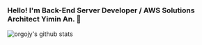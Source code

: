 ### Hello! I'm Back-End Server Developer / AWS Solutions Architect Yimin An. :wave:

![orgojy's github stats](https://github-readme-stats.vercel.app/api?username=orgojy&show_icons=true&theme=radical)


<!--
https://github.com/ikatyang/emoji-cheat-sheet/blob/master/README.md
https://zzsza.github.io/development/2020/07/10/make-github-profile-readme
-->
